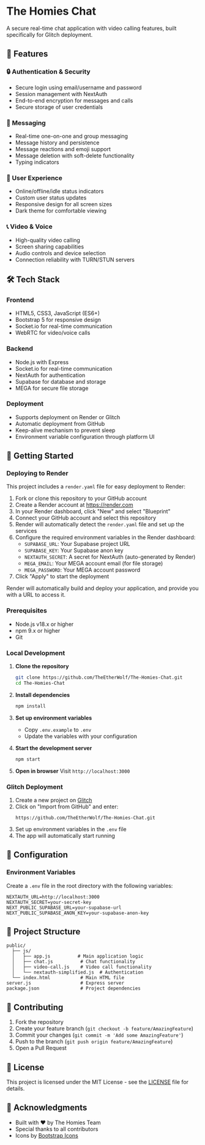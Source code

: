 # The Homies Chat

A secure real-time chat application with video calling features, built specifically for Glitch deployment.

## 🚀 Features

### 🔒 Authentication & Security
- Secure login using email/username and password
- Session management with NextAuth
- End-to-end encryption for messages and calls
- Secure storage of user credentials

### 💬 Messaging
- Real-time one-on-one and group messaging
- Message history and persistence
- Message reactions and emoji support
- Message deletion with soft-delete functionality
- Typing indicators

### 👥 User Experience
- Online/offline/idle status indicators
- Custom user status updates
- Responsive design for all screen sizes
- Dark theme for comfortable viewing

### 📞 Video & Voice
- High-quality video calling
- Screen sharing capabilities
- Audio controls and device selection
- Connection reliability with TURN/STUN servers

## 🛠 Tech Stack

### Frontend
- HTML5, CSS3, JavaScript (ES6+)
- Bootstrap 5 for responsive design
- Socket.io for real-time communication
- WebRTC for video/voice calls

### Backend
- Node.js with Express
- Socket.io for real-time communication
- NextAuth for authentication
- Supabase for database and storage
- MEGA for secure file storage

### Deployment
- Supports deployment on Render or Glitch
- Automatic deployment from GitHub
- Keep-alive mechanism to prevent sleep
- Environment variable configuration through platform UI

## 🚀 Getting Started

### Deploying to Render

This project includes a `render.yaml` file for easy deployment to Render:

1. Fork or clone this repository to your GitHub account
2. Create a Render account at https://render.com
3. In your Render dashboard, click "New" and select "Blueprint"
4. Connect your GitHub account and select this repository
5. Render will automatically detect the `render.yaml` file and set up the services
6. Configure the required environment variables in the Render dashboard:
   - `SUPABASE_URL`: Your Supabase project URL
   - `SUPABASE_KEY`: Your Supabase anon key
   - `NEXTAUTH_SECRET`: A secret for NextAuth (auto-generated by Render)
   - `MEGA_EMAIL`: Your MEGA account email (for file storage)
   - `MEGA_PASSWORD`: Your MEGA account password
7. Click "Apply" to start the deployment

Render will automatically build and deploy your application, and provide you with a URL to access it.

### Prerequisites
- Node.js v18.x or higher
- npm 9.x or higher
- Git

### Local Development

1. **Clone the repository**
   ```bash
   git clone https://github.com/TheEtherWolf/The-Homies-Chat.git
   cd The-Homies-Chat
   ```

2. **Install dependencies**
   ```bash
   npm install
   ```

3. **Set up environment variables**
   - Copy `.env.example` to `.env`
   - Update the variables with your configuration

4. **Start the development server**
   ```bash
   npm start
   ```

5. **Open in browser**
   Visit `http://localhost:3000`

### Glitch Deployment

1. Create a new project on [Glitch](https://glitch.com/)
2. Click on "Import from GitHub" and enter:
   ```
   https://github.com/TheEtherWolf/The-Homies-Chat.git
   ```
3. Set up environment variables in the `.env` file
4. The app will automatically start running

## 🔧 Configuration

### Environment Variables

Create a `.env` file in the root directory with the following variables:

```
NEXTAUTH_URL=http://localhost:3000
NEXTAUTH_SECRET=your-secret-key
NEXT_PUBLIC_SUPABASE_URL=your-supabase-url
NEXT_PUBLIC_SUPABASE_ANON_KEY=your-supabase-anon-key
```

## 📂 Project Structure

```
public/
  ├── js/
  │   ├── app.js          # Main application logic
  │   ├── chat.js          # Chat functionality
  │   ├── video-call.js    # Video call functionality
  │   └── nextauth-simplified.js  # Authentication
  └── index.html           # Main HTML file
server.js                  # Express server
package.json               # Project dependencies
```

## 🤝 Contributing

1. Fork the repository
2. Create your feature branch (`git checkout -b feature/AmazingFeature`)
3. Commit your changes (`git commit -m 'Add some AmazingFeature'`)
4. Push to the branch (`git push origin feature/AmazingFeature`)
5. Open a Pull Request

## 📄 License

This project is licensed under the MIT License - see the [LICENSE](LICENSE) file for details.

## 🙏 Acknowledgments

- Built with ❤️ by The Homies Team
- Special thanks to all contributors
- Icons by [Bootstrap Icons](https://icons.getbootstrap.com/)
